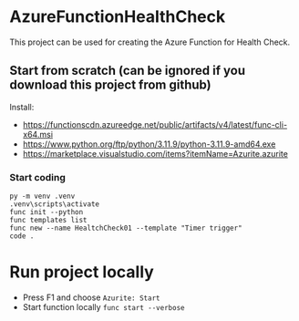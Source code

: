 # AzureFunctionHealthCheck
This project can be used for creating the Azure Function for Health Check.

## Start from scratch (can be ignored if you download this project from github)
Install:
- https://functionscdn.azureedge.net/public/artifacts/v4/latest/func-cli-x64.msi
- https://www.python.org/ftp/python/3.11.9/python-3.11.9-amd64.exe
- https://marketplace.visualstudio.com/items?itemName=Azurite.azurite

### Start coding
```
py -m venv .venv
.venv\scripts\activate
func init --python
func templates list
func new --name HealtchCheck01 --template "Timer trigger"
code .
  ```
# Run project locally
- Press F1 and choose ```Azurite: Start```
- Start function locally ```func start --verbose```